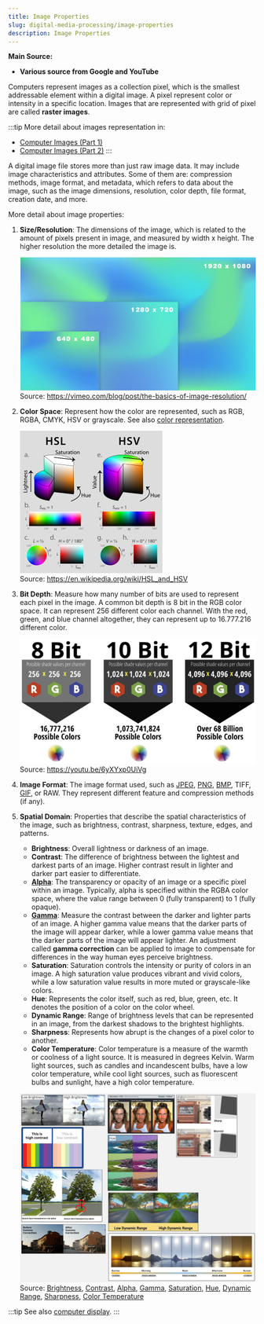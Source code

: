 ```yaml
---
title: Image Properties
slug: digital-media-processing/image-properties
description: Image Properties
---
```


**Main Source:**

- **Various source from Google and YouTube**

Computers represent images as a collection pixel, which is the smallest addressable element within a digital image. A pixel represent color or intensity in a specific location. Images that are represented with grid of pixel are called **raster images**.

:::tip
More detail about images representation in:

- [Computer Images (Part 1)](/cs-notes/computer-graphics/computer-images-part-1)
- [Computer Images (Part 2)](/cs-notes/computer-graphics/computer-images-part-2)
 :::

A digital image file stores more than just raw image data. It may include image characteristics and attributes. Some of them are: compression methods, image format, and metadata, which refers to data about the image, such as the image dimensions, resolution, color depth, file format, creation date, and more.

More detail about image properties:

1.  **Size/Resolution**: The dimensions of the image, which is related to the amount of pixels present in image, and measured by width x height. The higher resolution the more detailed the image is.

    ![Comparison of small to high resolution image](./resolution.png)  
    Source: https://vimeo.com/blog/post/the-basics-of-image-resolution/

2.  **Color Space**: Represent how the color are represented, such as RGB, RGBA, CMYK, HSV or grayscale. See also [color representation](/cs-notes/computer-and-programming-fundamentals/data-representation#color).

    ![Color space HSL and HSV](./color-space.png)  
    Source: https://en.wikipedia.org/wiki/HSL_and_HSV

3.  **Bit Depth**: Measure how many number of bits are used to represent each pixel in the image. A common bit depth is 8 bit in the RGB color space. It can represent 256 different color each channel. With the red, green, and blue channel altogether, they can represent up to 16.777.216 different color.

    ![Show 8 bit, 10 bit, 12 bit depth with the number of possible colors](./bit-depth.png)  
    Source: https://youtu.be/6yXYxp0UiVg

4.  **Image Format**: The image format used, such as [JPEG](/cs-notes/digital-media-processing/jpg-jpeg), [PNG](/cs-notes/digital-media-processing/png), [BMP](/cs-notes/digital-media-processing/bmp), TIFF, [GIF](/cs-notes/digital-media-processing/gif), or RAW. They represent different feature and compression methods (if any).

5.  **Spatial Domain**: Properties that describe the spatial characteristics of the image, such as brightness, contrast, sharpness, texture, edges, and patterns.

    - **Brightness**: Overall lightness or darkness of an image.
    - **Contrast**: The difference of brightness between the lightest and darkest parts of an image. Higher contrast result in lighter and darker part easier to differentiate.
    - **[Alpha](/cs-notes/computer-graphics/computer-images-part-2#alpha)**: The transparency or opacity of an image or a specific pixel within an image. Typically, alpha is specified within the RGBA color space, where the value range between 0 (fully transparent) to 1 (fully opaque).
    - **[Gamma](/cs-notes/computer-graphics/computer-images-part-2#gamma)**: Measure the contrast between the darker and lighter parts of an image. A higher gamma value means that the darker parts of the image will appear darker, while a lower gamma value means that the darker parts of the image will appear lighter. An adjustment called **gamma correction** can be applied to image to compensate for differences in the way human eyes perceive brightness.
    - **Saturation**: Saturation controls the intensity or purity of colors in an image. A high saturation value produces vibrant and vivid colors, while a low saturation value results in more muted or grayscale-like colors.
    - **Hue**: Represents the color itself, such as red, blue, green, etc. It denotes the position of a color on the color wheel.
    - **Dynamic Range**: Range of brightness levels that can be represented in an image, from the darkest shadows to the brightest highlights.
    - **Sharpness**: Represents how abrupt is the changes of a pixel color to another.
    - **Color Temperature**: Color temperature is a measure of the warmth or coolness of a light source. It is measured in degrees Kelvin. Warm light sources, such as candles and incandescent bulbs, have a low color temperature, while cool light sources, such as fluorescent bulbs and sunlight, have a high color temperature.

    ![Shows how all the spatial domain affect the image](./spatial-domain.png)  
    Source: [Brightness](https://www.gifgit.com/image/adjust-image-brightness),
    [Contrast](https://visualdisplaysltd.com/resources/tools/specifying/contrast),
    [Alpha](https://blenderartists.org/t/alpha-vs-alpha-clip-transparency-and-display-problem/514289),
    [Gamma](https://doc.stride3d.net/4.0/en/manual/graphics/post-effects/color-transforms/gamma-correction.html),
    [Saturation](https://apps4lifehost.com/Apps/SmartSaturation/), [Hue](https://en.wikipedia.org/wiki/Hue),
    [Dynamic Range](https://www.imaginated.com/blog/what-is-dynamic-range/),
    [Sharpness](https://www.imatest.com/support/docs/23-1/sharpness/),
    [Color Temperature](https://www.ledrise.eu/blog/color-temperature-explained-lr/)

:::tip
See also [computer display](/cs-notes/computer-graphics/computer-display).
:::
